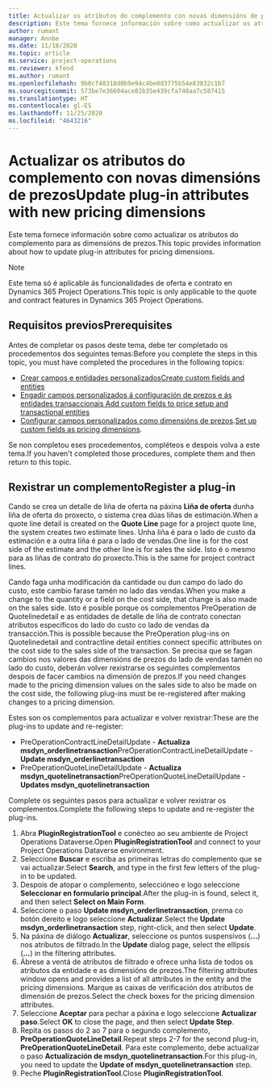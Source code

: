 ```yaml
---
title: Actualizar os atributos do complemento con novas dimensións de prezos
description: Este tema fornece información sobre como actualizar os atributos do complemento para as dimensións de prezos.
author: rumant
manager: Annbe
ms.date: 11/18/2020
ms.topic: article
ms.service: project-operations
ms.reviewer: kfend
ms.author: rumant
ms.openlocfilehash: 9b0cf48318d0b9e94c4be0d3775b54e83832c1b7
ms.sourcegitcommit: 573be7e36604ace82b35e439cfa748aa7c587415
ms.translationtype: HT
ms.contentlocale: gl-ES
ms.lasthandoff: 11/25/2020
ms.locfileid: "4643216"
---
```

# <a name="update-plug-in-attributes-with-new-pricing-dimensions"></a><span data-ttu-id="08e53-103">Actualizar os atributos do complemento con novas dimensións de prezos</span><span class="sxs-lookup"><span data-stu-id="08e53-103">Update plug-in attributes with new pricing dimensions</span></span>

<span data-ttu-id="08e53-104">Este tema fornece información sobre como actualizar os atributos do complemento para as dimensións de prezos.</span><span class="sxs-lookup"><span data-stu-id="08e53-104">This topic provides information about how to update plug-in attributes for pricing dimensions.</span></span>

> [!NOTE]
> <span data-ttu-id="08e53-105">Este tema só é aplicable ás funcionalidades de oferta e contrato en Dynamics 365 Project Operations.</span><span class="sxs-lookup"><span data-stu-id="08e53-105">This topic is only applicable to the quote and contract features in Dynamics 365 Project Operations.</span></span>

## <a name="prerequisites"></a><span data-ttu-id="08e53-106">Requisitos previos</span><span class="sxs-lookup"><span data-stu-id="08e53-106">Prerequisites</span></span>
<span data-ttu-id="08e53-107">Antes de completar os pasos deste tema, debe ter completado os procedementos dos seguintes temas:</span><span class="sxs-lookup"><span data-stu-id="08e53-107">Before you complete the steps in this topic, you must have completed the procedures in the following topics:</span></span>

  - [<span data-ttu-id="08e53-108">Crear campos e entidades personalizados</span><span class="sxs-lookup"><span data-stu-id="08e53-108">Create custom fields and entities</span></span>](create-custom-fields-entities-pricing-dimensions.md) 
  - [<span data-ttu-id="08e53-109">Engadir campos personalizados á configuración de prezos e ás entidades transaccionais </span><span class="sxs-lookup"><span data-stu-id="08e53-109">Add custom fields to price setup and transactional entities</span></span>](add-custom-fields-price-setup-transactional-entities.md)
  - <span data-ttu-id="08e53-110">[Configurar campos personalizados como dimensións de prezos](set-up-custom-fields-pricing-dimensions.md).</span><span class="sxs-lookup"><span data-stu-id="08e53-110">[Set up custom fields as pricing dimensions](set-up-custom-fields-pricing-dimensions.md).</span></span> 
  
<span data-ttu-id="08e53-111">Se non completou eses procedementos, compléteos e despois volva a este tema.</span><span class="sxs-lookup"><span data-stu-id="08e53-111">If you haven't completed those procedures, complete them and then return to this topic.</span></span>

## <a name="register-a-plug-in"></a><span data-ttu-id="08e53-112">Rexistrar un complemento</span><span class="sxs-lookup"><span data-stu-id="08e53-112">Register a plug-in</span></span>
<span data-ttu-id="08e53-113">Cando se crea un detalle de liña de oferta na páxina **Liña de oferta** dunha liña de oferta do proxecto, o sistema crea dúas liñas de estimación.</span><span class="sxs-lookup"><span data-stu-id="08e53-113">When a quote line detail is created on the **Quote Line** page for a project quote line, the system creates two estimate lines.</span></span> <span data-ttu-id="08e53-114">Unha liña é para o lado de custo da estimación e a outra liña é para o lado de vendas.</span><span class="sxs-lookup"><span data-stu-id="08e53-114">One line is for the cost side of the estimate and the other line is for sales the side.</span></span> <span data-ttu-id="08e53-115">Isto é o mesmo para as liñas de contrato do proxecto.</span><span class="sxs-lookup"><span data-stu-id="08e53-115">This is the same  for project contract lines.</span></span>

<span data-ttu-id="08e53-116">Cando faga unha modificación da cantidade ou dun campo do lado do custo, este cambio farase tamén no lado das vendas.</span><span class="sxs-lookup"><span data-stu-id="08e53-116">When you make a change to the quantity or a field on the cost side, that change is also made on the sales side.</span></span> <span data-ttu-id="08e53-117">Isto é posible porque os complementos PreOperation de Quotelinedetail e as entidades de detalle de liña de contrato conectan atributos específicos do lado do custo co lado de vendas da transacción.</span><span class="sxs-lookup"><span data-stu-id="08e53-117">This is possible because the PreOperation plug-ins on Quotelinedetail and contractline detail entities connect specific attributes on the cost side to the sales side of the transaction.</span></span> <span data-ttu-id="08e53-118">Se precisa que se fagan cambios nos valores das dimensións de prezos do lado de vendas tamén no lado do custo, deberán volver rexistrarse os seguintes complementos despois de facer cambios na dimensión de prezos.</span><span class="sxs-lookup"><span data-stu-id="08e53-118">If you need changes made to the pricing dimension values on the sales side to also be made on the cost side, the following plug-ins must be re-registered after making changes to a pricing dimension.</span></span>

<span data-ttu-id="08e53-119">Estes son os complementos para actualizar e volver rexistrar:</span><span class="sxs-lookup"><span data-stu-id="08e53-119">These are the plug-ins to update and re-register:</span></span>

- <span data-ttu-id="08e53-120">PreOperationContractLineDetailUpdate - **Actualiza msdyn_orderlinetransaction**</span><span class="sxs-lookup"><span data-stu-id="08e53-120">PreOperationContractLineDetailUpdate - **Update msdyn_orderlinetransaction**</span></span>
- <span data-ttu-id="08e53-121">PreOperationQuoteLineDetailUpdate - **Actualiza msdyn_quotelinetransaction**</span><span class="sxs-lookup"><span data-stu-id="08e53-121">PreOperationQuoteLineDetailUpdate - **Updates msdyn_quotelinetransaction**</span></span>

<span data-ttu-id="08e53-122">Complete os seguintes pasos para actualizar e volver rexistrar os complementos.</span><span class="sxs-lookup"><span data-stu-id="08e53-122">Complete the following steps to update and re-register the plug-ins.</span></span>

1. <span data-ttu-id="08e53-123">Abra **PluginRegistrationTool** e conécteo ao seu ambiente de Project Operations Dataverse.</span><span class="sxs-lookup"><span data-stu-id="08e53-123">Open **PluginRegistrationTool** and connect to your Project Operations Dataverse environment.</span></span>
2. <span data-ttu-id="08e53-124">Seleccione **Buscar** e escriba as primeiras letras do complemento que se vai actualizar.</span><span class="sxs-lookup"><span data-stu-id="08e53-124">Select **Search**, and type in the first few letters of the plug-in to be updated.</span></span>
3. <span data-ttu-id="08e53-125">Despois de atopar o complemento, seleccióneo e logo seleccione **Seleccionar en formulario principal**.</span><span class="sxs-lookup"><span data-stu-id="08e53-125">After the plug-in is found, select it, and then select **Select on Main Form**.</span></span>
4. <span data-ttu-id="08e53-126">Seleccione o paso **Update msdyn_orderlinetransaction**, prema co botón dereito e logo seleccione **Actualizar**.</span><span class="sxs-lookup"><span data-stu-id="08e53-126">Select the **Update msdyn_orderlinetransaction** step, right-click, and then select **Update**.</span></span>
5. <span data-ttu-id="08e53-127">Na páxina de diálogo **Actualizar**, seleccione os puntos suspensivos (**...**) nos atributos de filtrado.</span><span class="sxs-lookup"><span data-stu-id="08e53-127">In the **Update** dialog page, select the ellipsis (**...**) in the filtering attributes.</span></span>
6. <span data-ttu-id="08e53-128">Ábrese a ventá de atributos de filtrado e ofrece unha lista de todos os atributos da entidade e as dimensións de prezos.</span><span class="sxs-lookup"><span data-stu-id="08e53-128">The filtering attributes window opens and provides a list of all attributes in the entity and the pricing dimensions.</span></span> <span data-ttu-id="08e53-129">Marque as caixas de verificación dos atributos de dimensión de prezos.</span><span class="sxs-lookup"><span data-stu-id="08e53-129">Select the check boxes for the pricing dimension attributes.</span></span>
7. <span data-ttu-id="08e53-130">Seleccione **Aceptar** para pechar a páxina e logo seleccione **Actualizar paso**.</span><span class="sxs-lookup"><span data-stu-id="08e53-130">Select **OK** to close the page, and then select **Update Step**.</span></span>
8. <span data-ttu-id="08e53-131">Repita os pasos do 2 ao 7 para o segundo complemento, **PreOperationQuoteLineDetail**.</span><span class="sxs-lookup"><span data-stu-id="08e53-131">Repeat steps 2-7 for the second plug-in, **PreOperationQuoteLineDetail**.</span></span> <span data-ttu-id="08e53-132">Para este complemento, debe actualizar o paso **Actualización de msdyn_quotelinetransaction**.</span><span class="sxs-lookup"><span data-stu-id="08e53-132">For this plug-in, you need to update the **Update of msdyn_quotelinetransaction** step.</span></span>
9. <span data-ttu-id="08e53-133">Peche **PluginRegistrationTool**.</span><span class="sxs-lookup"><span data-stu-id="08e53-133">Close **PluginRegistrationTool**.</span></span>
